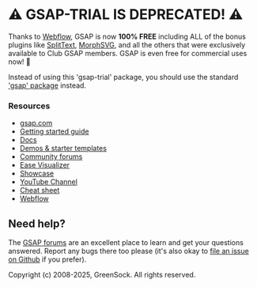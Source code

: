 # ⚠️ GSAP-TRIAL IS DEPRECATED! ⚠️

Thanks to [Webflow](https://webflow.com), GSAP is now **100% FREE** including ALL of the bonus plugins like [SplitText](https://gsap.com/docs/v3/Plugins/SplitText), [MorphSVG](https://gsap.com/docs/v3/Plugins/MorphSVGPlugin), and all the others that were exclusively available to Club GSAP members. GSAP is even free for commercial uses now! 🎉

Instead of using this 'gsap-trial' package, you should use the standard ['gsap' package](https://www.npmjs.com/package/gsap) instead.

### Resources

* <a href="https://gsap.com/">gsap.com</a>
* <a href="https://gsap.com/get-started/">Getting started guide</a>
* <a href="https://gsap.com/docs/">Docs</a>
* <a href="https://gsap.com/demos">Demos &amp; starter templates</a>
* <a href="https://gsap.com/community/">Community forums</a>
* <a href="https://gsap.com/docs/v3/Eases">Ease Visualizer</a>
* <a href="https://gsap.com/showcase">Showcase</a>
* <a href="https://www.youtube.com/@GreenSockLearning">YouTube Channel</a>
* <a href="https://gsap.com/cheatsheet">Cheat sheet</a>
* <a href="https://webflow.com">Webflow</a>

## Need help?

The <a href="https://gsap.com/community/">GSAP forums</a> are an excellent place to learn and get your questions answered. Report any bugs there too please (it's also okay to <a href="https://github.com/greensock/GSAP/issues">file an issue on Github</a> if you prefer).

Copyright (c) 2008-2025, GreenSock. All rights reserved. 
